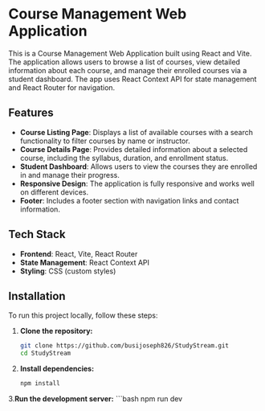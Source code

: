 # Course Management Web Application

This is a Course Management Web Application built using React and Vite. The application allows users to browse a list of courses, view detailed information about each course, and manage their enrolled courses via a student dashboard. The app uses React Context API for state management and React Router for navigation.

## Features

- **Course Listing Page**: Displays a list of available courses with a search functionality to filter courses by name or instructor.
- **Course Details Page**: Provides detailed information about a selected course, including the syllabus, duration, and enrollment status.
- **Student Dashboard**: Allows users to view the courses they are enrolled in and manage their progress.
- **Responsive Design**: The application is fully responsive and works well on different devices.
- **Footer**: Includes a footer section with navigation links and contact information.

## Tech Stack

- **Frontend**: React, Vite, React Router
- **State Management**: React Context API
- **Styling**: CSS (custom styles)

## Installation

To run this project locally, follow these steps:

1. **Clone the repository:**

   ```bash
   git clone https://github.com/busijoseph826/StudyStream.git
   cd StudyStream

2. **Install dependencies:**
    ```bash
    npm install

3.**Run the development server:**
    ```bash
    npm run dev
